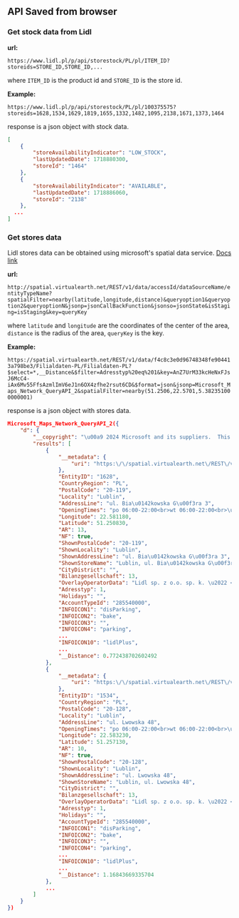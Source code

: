 ## API Saved from browser
### Get stock data from Lidl

<strong>url:</strong>

`https://www.lidl.pl/p/api/storestock/PL/pl/ITEM_ID?storeids=STORE_ID,STORE_ID,...`

where `ITEM_ID` is the product id and `STORE_ID` is the store id.

<strong>Example:</strong>

`https://www.lidl.pl/p/api/storestock/PL/pl/100375575?storeids=1628,1534,1629,1819,1655,1332,1482,1095,2138,1671,1373,1464`

response is a json object with stock data.

```json
[
    {
        "storeAvailabilityIndicator": "LOW_STOCK",
        "lastUpdatedDate": 1718880300,
        "storeId": "1464"
    },
    {
        "storeAvailabilityIndicator": "AVAILABLE",
        "lastUpdatedDate": 1718886060,
        "storeId": "2138"
    },
  ...
]
```

### Get stores data

Lidl stores data can be obtained using microsoft's spatial data service. [Docs link](https://learn.microsoft.com/en-us/bingmaps/spatial-data-services/query-api/query-by-area#url-template)

<strong>url:</strong>

`http://spatial.virtualearth.net/REST/v1/data/accessId/dataSourceName/entityTypeName?spatialFilter=nearby(latitude,longitude,distance)&queryoption1&queryoption2&queryoptionN&jsonp=jsonCallBackFunction&jsonso=jsonState&isStaging=isStaging&key=queryKey`

where `latitude` and `longitude` are the coordinates of the center of the area, `distance` is the radius of the area, `queryKey` is the key.

<strong>Example:</strong>

`https://spatial.virtualearth.net/REST/v1/data/f4c8c3e0d96748348fe904413a798be3/Filialdaten-PL/Filialdaten-PL?$select=*,__Distance&$filter=Adresstyp%20eq%201&key=AnZ7UrM33kcHeNxFJsJ6McC4-iAx6Mv55FfsAzmlImV6eJ1n6OX4zfhe2rsut6CD&$format=json&jsonp=Microsoft_Maps_Network_QueryAPI_2&spatialFilter=nearby(51.2506,22.5701,5.382351000000001)`

response is a json object with stores data.

```json
Microsoft_Maps_Network_QueryAPI_2({
    "d": {
        "__copyright": "\u00a9 2024 Microsoft and its suppliers.  This API and any results cannot be used or accessed without Microsoft's express written permission.",
        "results": [
            {
                "__metadata": {
                    "uri": "https:\/\/spatial.virtualearth.net\/REST\/v1\/data\/f4c8c3e0d96748348fe904413a798be3\/Filialdaten-PL\/Filialdaten-PL('1628')"
                },
                "EntityID": "1628",
                "CountryRegion": "PL",
                "PostalCode": "20-119",
                "Locality": "Lublin",
                "AddressLine": "ul. Bia\u0142kowska G\u00f3ra 3",
                "OpeningTimes": "po 06:00-22:00<br>wt 06:00-22:00<br>\u015br 06:00-22:00<br>cz 06:00-22:00<br>pi 06:00-22:00<br>so 06:00-22:00<br><br>30.06. 08:00-20:00<br><br>Dotyczy tylko niedziel handlowych",
                "Longitude": 22.581180,
                "Latitude": 51.250830,
                "AR": 13,
                "NF": true,
                "ShownPostalCode": "20-119",
                "ShownLocality": "Lublin",
                "ShownAddressLine": "ul. Bia\u0142kowska G\u00f3ra 3",
                "ShownStoreName": "Lublin, ul. Bia\u0142kowska G\u00f3ra 3",
                "CityDistrict": "",
                "Bilanzgesellschaft": 13,
                "OverlayOperatorData": "Lidl sp. z o.o. sp. k. \u2022 <br\/>ul. Pozna\u0144ska 48, Jankowice \u2022 <br\/>62-080 Tarnowo Podg\u00f3rne",
                "Adresstyp": 1,
                "Holidays": "",
                "AccountTypeId": "285540000",
                "INFOICON1": "disParking",
                "INFOICON2": "bake",
                "INFOICON3": "",
                "INFOICON4": "parking",
                ...
                "INFOICON10": "lidlPlus",
                ...
                "__Distance": 0.772438702602492
            },
            {
                "__metadata": {
                    "uri": "https:\/\/spatial.virtualearth.net\/REST\/v1\/data\/f4c8c3e0d96748348fe904413a798be3\/Filialdaten-PL\/Filialdaten-PL('1534')"
                },
                "EntityID": "1534",
                "CountryRegion": "PL",
                "PostalCode": "20-128",
                "Locality": "Lublin",
                "AddressLine": "ul. Lwowska 48",
                "OpeningTimes": "po 06:00-22:00<br>wt 06:00-22:00<br>\u015br 06:00-22:00<br>cz 06:00-22:00<br>pi 06:00-22:00<br>so 06:00-22:00<br><br>30.06. 08:00-20:00<br><br>Dotyczy tylko niedziel handlowych",
                "Longitude": 22.583230,
                "Latitude": 51.257130,
                "AR": 10,
                "NF": true,
                "ShownPostalCode": "20-128",
                "ShownLocality": "Lublin",
                "ShownAddressLine": "ul. Lwowska 48",
                "ShownStoreName": "Lublin, ul. Lwowska 48",
                "CityDistrict": "",
                "Bilanzgesellschaft": 13,
                "OverlayOperatorData": "Lidl sp. z o.o. sp. k. \u2022 <br\/>ul. Pozna\u0144ska 48, Jankowice \u2022 <br\/>62-080 Tarnowo Podg\u00f3rne",
                "Adresstyp": 1,
                "Holidays": "",
                "AccountTypeId": "285540000",
                "INFOICON1": "disParking",
                "INFOICON2": "bake",
                "INFOICON3": "",
                "INFOICON4": "parking",
                ...
                "INFOICON10": "lidlPlus",
                ...
                "__Distance": 1.16843669335704
            },
            ...
        ]
    }
})
```

